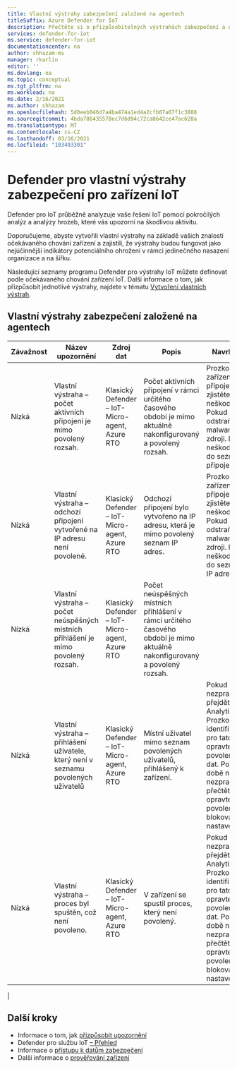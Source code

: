 ```yaml
---
title: Vlastní výstrahy zabezpečení založené na agentech
titleSuffix: Azure Defender for IoT
description: Přečtěte si o přizpůsobitelných výstrahách zabezpečení a doporučené nápravě pomocí programu Defender pro funkce a služby zařízení IoT.
services: defender-for-iot
ms.service: defender-for-iot
documentationcenter: na
author: shhazam-ms
manager: rkarlin
editor: ''
ms.devlang: na
ms.topic: conceptual
ms.tgt_pltfrm: na
ms.workload: na
ms.date: 2/16/2021
ms.author: shhazam
ms.openlocfilehash: 5d0eeb046d7a4ba474a1ed4a2cfb07a07f1c3888
ms.sourcegitcommit: 4bda786435578ec7d6d94c72ca8642ce47ac628a
ms.translationtype: MT
ms.contentlocale: cs-CZ
ms.lasthandoff: 03/16/2021
ms.locfileid: "103493301"
---
```

# <a name="defender-for-iot-devices-custom-security-alerts"></a>Defender pro vlastní výstrahy zabezpečení pro zařízení IoT

Defender pro IoT průběžně analyzuje vaše řešení IoT pomocí pokročilých analýz a analýzy hrozeb, které vás upozorní na škodlivou aktivitu.

Doporučujeme, abyste vytvořili vlastní výstrahy na základě vašich znalostí očekávaného chování zařízení a zajistili, že výstrahy budou fungovat jako nejúčinnější indikátory potenciálního ohrožení v rámci jedinečného nasazení organizace a na šířku.

Následující seznamy programu Defender pro výstrahy IoT můžete definovat podle očekávaného chování zařízení IoT. Další informace o tom, jak přizpůsobit jednotlivé výstrahy, najdete v tématu [Vytvoření vlastních výstrah](quickstart-create-custom-alerts.md).

## <a name="agent-based-security-custom-alerts"></a>Vlastní výstrahy zabezpečení založené na agentech

| Závažnost | Název upozornění | Zdroj dat | Popis | Navrhovaná náprava |
|--|--|--|--|--|
| Nízká | Vlastní výstraha – počet aktivních připojení je mimo povolený rozsah. | Klasický Defender – IoT-Micro-agent, Azure RTO | Počet aktivních připojení v rámci určitého časového období je mimo aktuálně nakonfigurovaný a povolený rozsah. | Prozkoumejte protokoly zařízení. Zjistěte, kde připojení pochází, a zjistěte, jestli je neškodný nebo škodlivý. Pokud máte škodlivou, odstraňte možný malware a porozumět zdroji. Pokud je neškodný, přidejte zdroj do seznamu povolených připojení. |
| Nízká | Vlastní výstraha – odchozí připojení vytvořené na IP adresu není povolené. | Klasický Defender – IoT-Micro-agent, Azure RTO | Odchozí připojení bylo vytvořeno na IP adresu, která je mimo povolený seznam IP adres. | Prozkoumejte protokoly zařízení. Zjistěte, kde připojení pochází, a zjistěte, jestli je neškodný nebo škodlivý. Pokud máte škodlivou, odstraňte možný malware a porozumět zdroji. Pokud je neškodný, přidejte zdroj do seznamu povolených IP adres. |
| Nízká | Vlastní výstraha – počet neúspěšných místních přihlášení je mimo povolený rozsah. | Klasický Defender – IoT-Micro-agent, Azure RTO | Počet neúspěšných místních přihlášení v rámci určitého časového období je mimo aktuálně nakonfigurovaný a povolený rozsah. |  |
| Nízká | Vlastní výstraha – přihlášení uživatele, který není v seznamu povolených uživatelů | Klasický Defender – IoT-Micro-agent, Azure RTO | Místní uživatel mimo seznam povolených uživatelů, přihlášený k zařízení. | Pokud ukládáte nezpracovaná data, přejděte k účtu Log Analytics a pomocí dat Prozkoumejte zařízení, identifikujte zdroj a pak pro tato nastavení opravte seznam povolených/blokovaných dat. Pokud v současné době neukládáte nezpracovaná data, přečtěte si zařízení a opravte seznam povolených a blokovaných dat pro tato nastavení. |
| Nízká | Vlastní výstraha – proces byl spuštěn, což není povoleno. | Klasický Defender – IoT-Micro-agent, Azure RTO | V zařízení se spustil proces, který není povolený. | Pokud ukládáte nezpracovaná data, přejděte k účtu Log Analytics a pomocí dat Prozkoumejte zařízení, identifikujte zdroj a pak pro tato nastavení opravte seznam povolených/blokovaných dat. Pokud v současné době neukládáte nezpracovaná data, přečtěte si zařízení a opravte seznam povolených a blokovaných dat pro tato nastavení. |
|

## <a name="next-steps"></a>Další kroky

- Informace o tom, jak [přizpůsobit upozornění](quickstart-create-custom-alerts.md)
- Defender pro službu IoT [– Přehled](overview.md)
- Informace o [přístupu k datům zabezpečení](how-to-security-data-access.md)
- Další informace o [prověřování zařízení](how-to-investigate-device.md)
